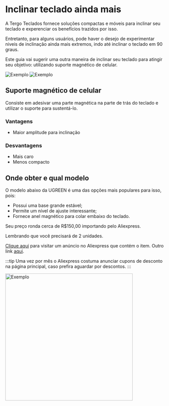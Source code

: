 # Inclinar teclado ainda mais

A Tergo Teclados fornece soluções compactas e móveis para inclinar seu teclado e experenciar os benefícios trazidos por isso.

Entretanto, para alguns usuários, pode haver o desejo de experimentar niveis de inclinação ainda mais extremos, indo até inclinar o teclado em 90 graus.

Este guia vai sugerir uma outra maneira de inclinar seu teclado para atingir seu objetivo: utilizando suporte magnético de celular.

<img src="/Tergo-Sofle-Documentation/img/exemplo_magsafe.jpeg" alt="Exemplo" />

<img src="/Tergo-Sofle-Documentation/img/exemplo_magsafe2.jpeg" alt="Exemplo" />

## Suporte magnético de celular

Consiste em adesivar uma parte magnética na parte de trás do teclado e utilizar o suporte para sustentá-lo.

### Vantagens
- Maior amplitude para inclinação

### Desvantagens
- Mais caro
- Menos compacto

## Onde obter e qual modelo

O modelo abaixo da UGREEN é uma das opções mais populares para isso, pois:
- Possui uma base grande estável;
- Permite um nível de ajuste interessante;
- Fornece anel magnético para colar embaixo do teclado.

Seu preço ronda cerca de R$150,00 importando pelo Aliexpress.

Lembrando que você precisará de 2 unidades.

[Clique aqui](https://pt.aliexpress.com/item/1005007890994823.html?spm=a2g0o.order_list.order_list_main.10.7da4caa4327n8K&gatewayAdapt=glo2bra) para visitar um anúncio no Aliexpress que contém o item. Outro link [aqui](https://pt.aliexpress.com/item/1005005590485850.html?spm=a2g0o.productlist.main.5.79db490apI8lhx&algo_pvid=117f0963-0f48-4e68-bc63-6fd4dd9e43ff&algo_exp_id=117f0963-0f48-4e68-bc63-6fd4dd9e43ff-4&pdp_ext_f=%7B%22order%22%3A%22379%22%2C%22eval%22%3A%221%22%7D&pdp_npi=4%40dis%21BRL%21239.96%21122.38%21%21%2140.94%2120.88%21%402101c5ac17498260572265379e6474%2112000039977717684%21sea%21BR%213754984627%21X&curPageLogUid=PvmrszPb9y4Q&utparam-url=scene%3Asearch%7Cquery_from%3A#nav-review).

:::tip
Uma vez por mês o Aliexpress costuma anunciar cupons de desconto na página principal, caso prefira aguardar por descontos.
:::

<img src="/Tergo-Sofle-Documentation/img/ugreen.png" alt="Exemplo" width="400" />
